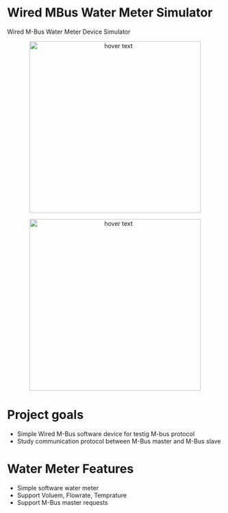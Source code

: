 # Wired MBus Water Meter Simulator
Wired M-Bus Water Meter Device Simulator 

<p align="center">
  <img src="MBus-Water-Meter-Simulator-02.PNG" width="400" title="hover text">
</p>
<p align="center">
  <img src="MBus-Master-Test-03" width="400" title="hover text">
</p>

# Project goals
  - Simple Wired M-Bus software device for testig M-bus protocol
  - Study communication protocol between M-Bus master and M-Bus slave

# Water Meter Features
  - Simple software water meter 
  - Support Voluem, Flowrate, Temprature 
  - Support M-Bus master requests 

 
